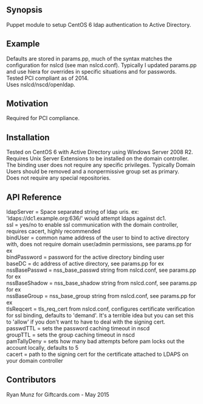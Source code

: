 ## Synopsis  
  
Puppet module to setup CentOS 6 ldap authentication to Active Directory.   
  
## Example  
  
Defaults are stored in params.pp, much of the syntax matches the configuration for nslcd (see man nslcd.conf). Typically I updated params.pp and use hiera for overrides in specific situations and for passwords.  
Tested PCI compliant as of 2014.  
Uses nslcd/nscd/openldap.  
  
## Motivation  
  
Required for PCI compliance.  
  
## Installation  
  
Tested on CentOS 6 with Active Directory using Windows Server 2008 R2.  
Requires Unix Server Extensions to be installed on the domain controller.  
The binding user does not require any specific privileges. Typically Domain Users should be removed and a nonpermissive group set as primary.  
Does not require any special repositories.  
  
## API Reference  
  
ldapServer = Space separated string of ldap uris. ex: 'ldaps://dc1.example.org:636/' would attempt ldaps against dc1.  
ssl = yes/no to enable ssl communication with the domain controller, requires cacert, highly recommended  
bindUser = common name address of the user to bind to active directory with, does not require domain user/admin permissions, see params.pp for ex  
bindPassword = password for the active directory binding user  
baseDC = dc address of active directory, see params.pp for ex  
nssBasePasswd = nss_base_passwd string from nslcd.conf, see params.pp for ex  
nssBaseShadow = nss_base_shadow string from nslcd.conf, see params.pp for ex  
nssBaseGroup = nss_base_group string from nslcd.conf, see params.pp for ex  
tlsReqcert = tls_req_cert from nslcd.conf, configures certificate verification for ssl binding, defaults to 'demand'. It's a terrible idea but you can set this to 'allow' if you don't want to have to deal with the signing cert.  
passwdTTL = sets the password caching timeout in nscd  
groupTTL = sets the group caching timeout in nscd  
pamTallyDeny = sets how many bad attempts before pam locks out the account locally, defaults to 5  
cacert = path to the signing cert for the certificate attached to LDAPS on your domain controller  
  
## Contributors  
  
Ryan Munz for Giftcards.com - May 2015  
